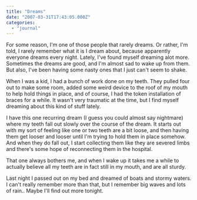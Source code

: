 ```yaml
---
title: "Dreams"
date: "2007-03-31T17:43:05.000Z"
categories: 
  - "journal"
---
```


For some reason, I'm one of those people that rarely dreams. Or rather, I'm told, I rarely remember what it is I dream about, because apparently everyone dreams every night. Lately, I've found myself dreaming alot more. Sometimes the dreams are good, and I'm almost sad to wake up from them. But also, I've been having some nasty ones that I just can't seem to shake.

When I was a kid, I had a bunch of work done on my teeth. They pulled four out to make some room, added some weird device to the roof of my mouth to help hold things in place, and of course, I had the token installation of braces for a while. It wasn't very traumatic at the time, but I find myself dreaming about this kind of stuff lately.

I have this one recurring dream (I guess you could almost say nightmare) where my teeth fall out slowly over the course of the dream. It starts out with my sort of feeling like one or two teeth are a bit loose, and then having them get looser and looser until I'm trying to hold them in place somehow. And when they do fall out, I start collecting them like they are severed limbs and there's some hope of reconnecting them in the hospital.

That one always bothers me, and when I wake up it takes me a while to actually believe all my teeth are in fact still in my mouth, and are all sturdy.

Last night I passed out on my bed and dreamed of boats and stormy waters. I can't really remember more than that, but I remember big waves and lots of rain.. Maybe I'll find out more tonight.
